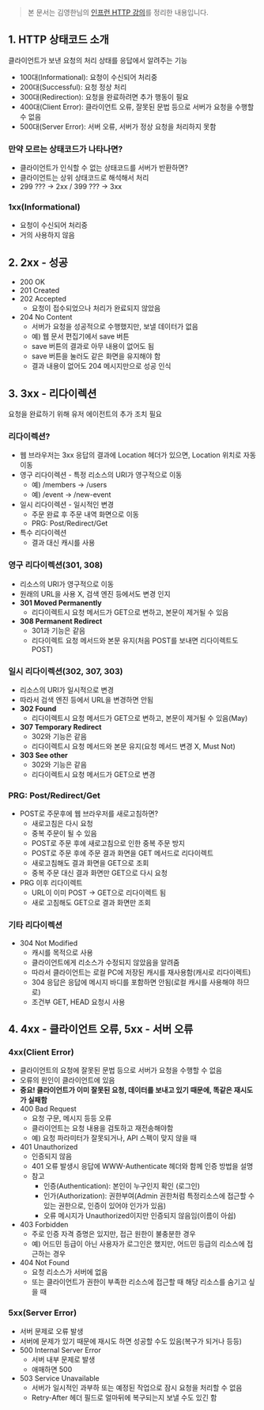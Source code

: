
> 본 문서는 김영한님의 [인프런 HTTP 강의](https://www.inflearn.com/course/http-%EC%9B%B9-%EB%84%A4%ED%8A%B8%EC%9B%8C%ED%81%AC/)를 정리한 내용입니다.

## 1. HTTP 상태코드 소개

클라이언트가 보낸 요청의 처리 상태를 응답에서 알려주는 기능

- 100대(Informational): 요청이 수신되어 처리중
- 200대(Successful): 요청 정상 처리
- 300대(Redirection): 요청을 완료하려면 추가 행동이 필요
- 400대(Client Error): 클라이언트 오류, 잘못된 문법 등으로 서버가 요청을 수행할 수 없음
- 500대(Server Error): 서버 오류, 서버가 정상 요청을 처리하지 못함

### 만약 모르는 상태코드가 나타나면?

- 클라이언트가 인식할 수 없는 상태코드를 서버가 반환하면?
- 클라이언트는 상위 상태코드로 해석해서 처리
- 299 ??? → 2xx / 399 ??? → 3xx

### 1xx(Informational)

- 요청이 수신되어 처리중
- 거의 사용하지 않음

## 2. 2xx - 성공

- 200 OK
- 201 Created
- 202 Accepted
    - 요청이 접수되었으나 처리가 완료되지 않았음
- 204 No Content
    - 서버가 요청을 성공적으로 수행했지만, 보낼 데이터가 없음
    - 예) 웹 문서 편집기에서 save 버튼
    - save 버튼의 결과로 아무 내용이 없어도 됨
    - save 버튼을 눌러도 같은 화면을 유지해야 함
    - 결과 내용이 없어도 204 메시지만으로 성공 인식

## 3. 3xx - 리다이렉션

요청을 완료하기 위해 유저 에이전트의 추가 조치 필요

### 리다이렉션?

- 웹 브라우저는 3xx 응답의 결과에 Location 헤더가 있으면, Location 위치로 자동 이동
- 영구 리다이렉션 - 특정 리소스의 URI가 영구적으로 이동
    - 예) /members → /users
    - 예) /event → /new-event
- 일시 리다이렉션 - 일시적인 변경
    - 주문 완료 후 주문 내역 화면으로 이동
    - PRG: Post/Redirect/Get
- 특수 리다이렉션
    - 결과 대신 캐시를 사용

### 영구 리다이렉션(301, 308)

- 리소스의 URI가 영구적으로 이동
- 원래의 URL을 사용 X, 검색 엔진 등에서도 변경 인지
- **301 Moved Permanently**
    - 리다이렉트시 요청 메서드가 GET으로 변하고, 본문이 제거될 수 있음
- **308 Permanent Redirect**
    - 301과 기능은 같음
    - 리다이렉트 요청 메서드와 본문 유지(처음 POST를 보내면 리다이렉트도 POST)

### 일시 리다이렉션(302, 307, 303)

- 리소스의 URI가 일시적으로 변경
- 따라서 검색 엔진 등에서 URL을 변경하면 안됨
- **302 Found**
    - 리다이렉트시 요청 메서드가 GET으로 변하고, 본문이 제거될 수 있음(May)
- **307 Temporary Redirect**
    - 302와 기능은 같음
    - 리다이렉트시 요청 메서드와 본문 유지(요청 메서드 변경 X, Must Not)
- **303 See other**
    - 302와 기능은 같음
    - 리다이렉트시 요청 메서드가 GET으로 변경

### PRG: Post/Redirect/Get

- POST로 주문후에 웹 브라우저를 새로고침하면?
    - 새로고침은 다시 요청
    - 중복 주문이 될 수 있음
    - POST로 주문 후에 새로고침으로 인한 중복 주문 방지
    - POST로 주문 후에 주문 결과 화면을 GET 메서드로 리다이렉트
    - 새로고침해도 결과 화면을 GET으로 조회
    - 중복 주문 대신 결과 화면만 GET으로 다시 요청
- PRG 이후 리다이렉트
    - URL이 이미 POST → GET으로 리다이렉트 됨
    - 새로 고침해도 GET으로 결과 화면만 조회

### 기타 리다이렉션

- 304 Not Modified
    - 캐시를 목적으로 사용
    - 클라이언트에게 리소스가 수정되지 않았음을 알려줌
    - 따라서 클라이언트는 로컬 PC에 저장된 캐시를 재사용함(캐시로 리다이렉트)
    - 304 응답은 응답에 메시지 바디를 포함하면 안됨(로컬 캐시를 사용해야 하므로)
    - 조건부 GET, HEAD 요청시 사용

## 4. 4xx - 클라이언트 오류, 5xx - 서버 오류

### 4xx(Client Error)

- 클라이언트의 요청에 잘못된 문법 등으로 서버가 요청을 수행할 수 없음
- 오류의 원인이 클라이언트에 있음
- **중요! 클라이언트가 이미 잘못된 요청, 데이터를 보내고 있기 때문에, 똑같은 재시도가 실패함**
- 400 Bad Request
    - 요청 구문, 메시지 등등 오류
    - 클라이언트는 요청 내용을 검토하고 재전송해야함
    - 예) 요청 파라미터가 잘못되거나, API 스펙이 맞지 않을 때
- 401 Unauthorized
    - 인증되지 않음
    - 401 오류 발생시 응답에 WWW-Authenticate 헤더와 함께 인증 방법을 설명
    - 참고
        - 인증(Authentication): 본인이 누구인지 확인 (로그인)
        - 인가(Authorization): 권한부여(Admin 권한처럼 특정리소스에 접근할 수 있는 권한으로, 인증이 있어야 인가가 있음)
        - 오류 메시지가 Unauthorized이지만 인증되지 않음임(이름이 아쉽)
- 403 Forbidden
    - 주로 인증 자격 증명은 있지만, 접근 원한이 불충분한 경우
    - 예) 어드민 등급이 아닌 사용자가 로그인은 했지만, 어드민 등급의 리소스에 접근하는 경우
- 404 Not Found
    - 요청 리소스가 서버에 없음
    - 또는 클라이언트가 권한이 부족한 리소스에 접근할 때 해당 리소스를 숨기고 싶을 때

### 5xx(Server Error)

- 서버 문제로 오류 발생
- 서버에 문제가 있기 때문에 재시도 하면 성공할 수도 있음(복구가 되거나 등등)
- 500 Internal Server Error
    - 서버 내부 문제로 발생
    - 애매하면 500
- 503 Service Unavailable
    - 서버가 일시적인 과부하 또는 예정된 작업으로 잠시 요청을 처리할 수 없음
    - Retry-After 헤더 필드로 얼마뒤에 복구되는지 보낼 수도 있긴 함
